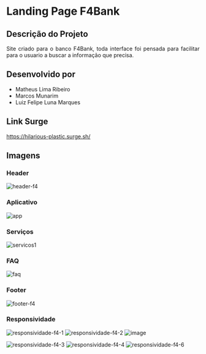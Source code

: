 # Landing Page F4Bank

## Descrição do Projeto
<p align="justify"> Site criado para o banco F4Bank, toda interface foi pensada para facilitar para o usuario a buscar a informação que precisa.</p>

## Desenvolvido por
- Matheus Lima Ribeiro
- Marcos Munarim
- Luiz Felipe Luna Marques

## Link Surge
https://hilarious-plastic.surge.sh/

## Imagens
### Header
![header-f4](https://user-images.githubusercontent.com/89170972/140594001-d9c48e54-369e-4fd2-a938-fbeb7adf6c0a.jpg)

### Aplicativo
![app](https://user-images.githubusercontent.com/86062294/140656210-d1f821c1-e858-4a12-9321-024951dca97f.png)

### Serviços
![servicos1](https://user-images.githubusercontent.com/86062294/140656197-b405dff3-2bf7-4764-a7e4-fda2b242d3a0.png)

### FAQ
![faq](https://user-images.githubusercontent.com/86062294/140656247-753e38d7-be86-49de-a0d0-24d67046d15c.png)


### Footer
![footer-f4](https://user-images.githubusercontent.com/89170972/140594070-d100f4d0-495e-4af8-a4ea-c93f252d65e5.jpg)

### Responsividade
![responsividade-f4-1](https://user-images.githubusercontent.com/89170972/140594088-013fae62-1e89-40c1-96de-96aca11b2d89.jpg)
![responsividade-f4-2](https://user-images.githubusercontent.com/89170972/140594091-bd4df27c-109e-4059-8045-471fb847c5fe.jpg)
![image](https://user-images.githubusercontent.com/86062294/140656400-c33ad5ad-1624-49e4-8515-d59bae949017.png)

![responsividade-f4-3](https://user-images.githubusercontent.com/89170972/140594092-5f490086-2f30-4a71-864d-205ea15cd33e.jpg)
![responsividade-f4-4](https://user-images.githubusercontent.com/89170972/140594093-4effee62-e09a-4d54-9c4e-370634ff21d4.jpg)
![responsividade-f4-6](https://user-images.githubusercontent.com/89170972/140594094-e63b768b-0d13-49de-b377-cf5c16f1da89.jpg)


